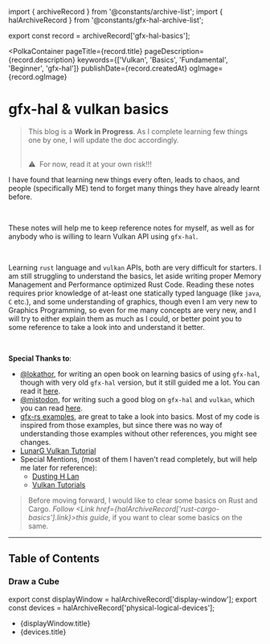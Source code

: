 import { archiveRecord } from '@constants/archive-list';
import { halArchiveRecord } from '@constants/gfx-hal-archive-list';

export const record = archiveRecord['gfx-hal-basics'];

<PolkaContainer
  pageTitle={record.title}
  pageDescription={record.description}
  keywords={['Vulkan', 'Basics', 'Fundamental', 'Beginner', 'gfx-hal']}
  publishDate={record.createdAt}
  ogImage={record.ogImage}
>

<H1 updatedAt={record.updatedAt}>
  <InlineCode>gfx-hal</InlineCode> & <InlineCode>vulkan</InlineCode> basics
</H1>

<Blockquote type="warn">
  This blog is a <b>Work in Progress</b>. As I complete learning few things one by one,
  I will update the doc accordingly.

  <br />
  <br />

  :warning: &nbsp;For now, read it at your own risk!!!
</Blockquote>

I have found that learning new things every often,
leads to chaos, and people (specifically ME) tend to forget many things they have already
learnt before.

<br />

These notes will help me to keep reference notes for myself, as well as for anybody who is willing to
learn Vulkan API using `gfx-hal`.

<br />

Learning `rust` language and `vulkan` APIs, both are very difficult for starters. I am still struggling
to understand the basics, let aside writing proper Memory Management and Performance optimized Rust
Code. Reading these notes requires prior knowledge of at-least one statically typed language (like
`java`, `C` etc.), and some understanding of graphics, though even I am very new to Graphics Programming,
so even for me many concepts are very new, and I will try to either explain them as much as I could, or
better point you to some reference to take a look into and understand it better.

<br />

__Special Thanks to__:

* [@lokathor](https://github.com/Lokathor), for writing an open book on learning basics of using `gfx-hal`,
  though with very old `gfx-hal` version, but it still guided me a lot. You can read it
  [here](https://rust-tutorials.github.io/learn-gfx-hal/).
* [@mistodon](https://twitter.com/mistodon), for writing such a good blog on `gfx-hal` and `vulkan`, which
  you can read [here](https://www.falseidolfactory.com/2020/04/01/intro-to-gfx-hal-part-1-drawing-a-triangle.html).
* [gfx-rs examples](https://github.com/gfx-rs/gfx/blob/master/examples/),
  are great to take a look into basics. Most of my code is
  inspired from those examples, but since there was no way
  of understanding those examples without other references,
  you might see changes.
* [LunarG Vulkan Tutorial](https://vulkan.lunarg.com/doc/sdk/1.2.131.2/linux/tutorial/html/index.html)
* Special Mentions, (most of them I haven't read completely, but will help me later for reference):
  * [Dusting H Lan](https://www.fasterthan.life/blog/2017/7/11/i-am-graphics-and-so-can-you-part-1)
  * [Vulkan Tutorials](https://vulkan-tutorial.com/Introduction)

> Before moving forward, I would like to clear some basics on Rust and Cargo.
> _Follow <Link href={halArchiveRecord['rust-cargo-basics'].link}>this guide</Link>_, if you want to
> clear some basics on the same.

***

## Table of Contents

### Draw a Cube

export const displayWindow = halArchiveRecord['display-window'];
export const devices = halArchiveRecord['physical-logical-devices'];

* <Link href={displayWindow.link}>
    {displayWindow.title}
  </Link>
* <Link href={devices.link}>
    {devices.title}
  </Link>

</PolkaContainer>
